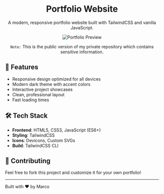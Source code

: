 <div align="center">

# Portfolio Website
A modern, responsive portfolio website built with TailwindCSS and vanilla JavaScript.

![Portfolio Preview](https://i.imgur.com/uNUMRfF.png)

``Note:`` This is the public version of my private repository which contains sensitive information.
</div>

## 🚀 Features
- Responsive design optimized for all devices
- Modern dark theme with accent colors  
- Interactive project showcases
- Clean, professional layout
- Fast loading times

## 🛠 Tech Stack
- **Frontend**: HTML5, CSS3, JavaScript (ES6+)
- **Styling**: TailwindCSS
- **Icons**: Devicons, Custom SVGs
- **Build**: TailwindCSS CLI

## 🤝 Contributing
Feel free to fork this project and customize it for your own portfolio!

---

Built with ❤️ by Marco